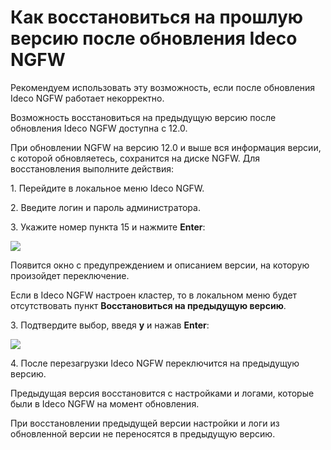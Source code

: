 # Как восстановиться на прошлую версию после обновления Ideco NGFW

Рекомендуем использовать эту возможность, если после обновления Ideco NGFW работает некорректно.

Возможность восстановиться на предыдущую версию после обновления Ideco NGFW доступна с 12.0.

При обновлении NGFW на версию 12.0 и выше вся информация версии, с которой обновляетесь, сохранится на диске NGFW. Для восстановления выполните действия:

1\. Перейдите в локальное меню Ideco NGFW.

2\. Введите логин и пароль администратора.

3\. Укажите номер пункта 15 и нажмите **Enter**:

![](/.gitbook/assets/go-back1.png)

Появится окно с предупреждением и описанием версии, на которую произойдет переключение.

Если в Ideco NGFW настроен кластер, то в локальном меню будет отсутствовать пункт **Восстановиться на предыдущую версию**.

3\. Подтвердите выбор, введя **y** и нажав **Enter**:

![](/.gitbook/assets/go-back2.png)

4\. После перезагрузки Ideco NGFW переключится на предыдущую версию.

Предыдущая версия восстановится с настройками и логами, которые были в Ideco NGFW на момент обновления.

При восстановлении предыдущей версии настройки и логи из обновленной версии не переносятся в предыдущую версию.
